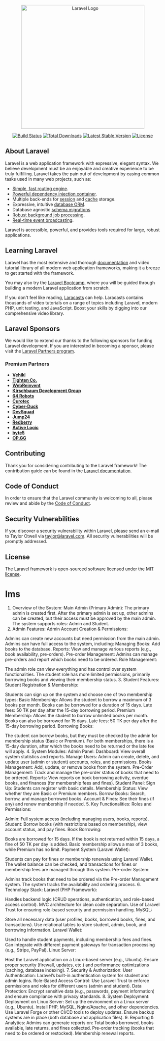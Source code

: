 <p align="center"><a href="https://laravel.com" target="_blank"><img src="https://raw.githubusercontent.com/laravel/art/master/logo-lockup/5%20SVG/2%20CMYK/1%20Full%20Color/laravel-logolockup-cmyk-red.svg" width="400" alt="Laravel Logo"></a></p>

<p align="center">
<a href="https://github.com/laravel/framework/actions"><img src="https://github.com/laravel/framework/workflows/tests/badge.svg" alt="Build Status"></a>
<a href="https://packagist.org/packages/laravel/framework"><img src="https://img.shields.io/packagist/dt/laravel/framework" alt="Total Downloads"></a>
<a href="https://packagist.org/packages/laravel/framework"><img src="https://img.shields.io/packagist/v/laravel/framework" alt="Latest Stable Version"></a>
<a href="https://packagist.org/packages/laravel/framework"><img src="https://img.shields.io/packagist/l/laravel/framework" alt="License"></a>
</p>

## About Laravel

Laravel is a web application framework with expressive, elegant syntax. We believe development must be an enjoyable and creative experience to be truly fulfilling. Laravel takes the pain out of development by easing common tasks used in many web projects, such as:

- [Simple, fast routing engine](https://laravel.com/docs/routing).
- [Powerful dependency injection container](https://laravel.com/docs/container).
- Multiple back-ends for [session](https://laravel.com/docs/session) and [cache](https://laravel.com/docs/cache) storage.
- Expressive, intuitive [database ORM](https://laravel.com/docs/eloquent).
- Database agnostic [schema migrations](https://laravel.com/docs/migrations).
- [Robust background job processing](https://laravel.com/docs/queues).
- [Real-time event broadcasting](https://laravel.com/docs/broadcasting).

Laravel is accessible, powerful, and provides tools required for large, robust applications.

## Learning Laravel

Laravel has the most extensive and thorough [documentation](https://laravel.com/docs) and video tutorial library of all modern web application frameworks, making it a breeze to get started with the framework.

You may also try the [Laravel Bootcamp](https://bootcamp.laravel.com), where you will be guided through building a modern Laravel application from scratch.

If you don't feel like reading, [Laracasts](https://laracasts.com) can help. Laracasts contains thousands of video tutorials on a range of topics including Laravel, modern PHP, unit testing, and JavaScript. Boost your skills by digging into our comprehensive video library.

## Laravel Sponsors

We would like to extend our thanks to the following sponsors for funding Laravel development. If you are interested in becoming a sponsor, please visit the [Laravel Partners program](https://partners.laravel.com).

### Premium Partners

- **[Vehikl](https://vehikl.com/)**
- **[Tighten Co.](https://tighten.co)**
- **[WebReinvent](https://webreinvent.com/)**
- **[Kirschbaum Development Group](https://kirschbaumdevelopment.com)**
- **[64 Robots](https://64robots.com)**
- **[Curotec](https://www.curotec.com/services/technologies/laravel/)**
- **[Cyber-Duck](https://cyber-duck.co.uk)**
- **[DevSquad](https://devsquad.com/hire-laravel-developers)**
- **[Jump24](https://jump24.co.uk)**
- **[Redberry](https://redberry.international/laravel/)**
- **[Active Logic](https://activelogic.com)**
- **[byte5](https://byte5.de)**
- **[OP.GG](https://op.gg)**

## Contributing

Thank you for considering contributing to the Laravel framework! The contribution guide can be found in the [Laravel documentation](https://laravel.com/docs/contributions).

## Code of Conduct

In order to ensure that the Laravel community is welcoming to all, please review and abide by the [Code of Conduct](https://laravel.com/docs/contributions#code-of-conduct).

## Security Vulnerabilities

If you discover a security vulnerability within Laravel, please send an e-mail to Taylor Otwell via [taylor@laravel.com](mailto:taylor@laravel.com). All security vulnerabilities will be promptly addressed.

## License

The Laravel framework is open-sourced software licensed under the [MIT license](https://opensource.org/licenses/MIT).
# lms
1. Overview of the System:
Main Admin (Primary Admin):
The primary admin is created first.
After the primary admin is set up, other admins can be created, but their access must be approved by the main admin.
The system supports roles: Admin and Student.
2. Admin Features:
Admin Account Creation & Permissions:

Admins can create new accounts but need permission from the main admin.
Admins can have full access to the system, including:
Managing Books: Add books to the database.
Reports: View and manage various reports (e.g., book availability, pre-orders).
Pre-order Management: Admins can manage pre-orders and report which books need to be ordered.
Role Management:

The admin role can view everything and has control over system functionalities.
The student role has more limited permissions, primarily borrowing books and viewing their membership status.
3. Student Features:
Student Registration & Membership:

Students can sign up on the system and choose one of two membership types:
Basic Membership:
Allows the student to borrow a maximum of 3 books per month.
Books can be borrowed for a duration of 15 days.
Late fees: 50 TK per day after the 15-day borrowing period.
Premium Membership:
Allows the student to borrow unlimited books per month.
Books can also be borrowed for 15 days.
Late fees: 50 TK per day after the 15-day borrowing period.
Borrowing Books:

The student can borrow books, but they must be checked by the admin for membership status (Basic or Premium).
For both memberships, there is a 15-day duration, after which the books need to be returned or the late fee will apply.
4. System Modules:
Admin Panel:
Dashboard: View overall system statistics and reports.
Manage Users: Admin can create, delete, and update user (admin or student) accounts, roles, and permissions.
Books Management: Add, update, or remove books from the system.
Pre-Order Management: Track and manage the pre-order status of books that need to be ordered.
Reports: View reports on book borrowing activity, overdue books, and finances (for membership fees and fines).
Student Panel:
Sign Up: Students can register with basic details.
Membership Status: View whether they are Basic or Premium members.
Borrow Books: Search, borrow, and manage borrowed books.
Account & Fines: See their fines (if any) and renew membership if needed.
5. Key Functionalities:
Roles and Permissions:

Admin: Full system access (including managing users, books, reports).
Student: Borrow books (with restrictions based on membership), view account status, and pay fines.
Book Borrowing:

Books are borrowed for 15 days.
If the book is not returned within 15 days, a fine of 50 TK per day is added.
Basic membership allows a max of 3 books, while Premium has no limit.
Payment System (Laravel Wallet):

Students can pay for fines or membership renewals using Laravel Wallet.
The wallet balance can be checked, and transactions for fines or membership fees are managed through this system.
Pre-order System:

Admins track books that need to be ordered via the Pre-order Management system.
The system tracks the availability and ordering process.
6. Technology Stack:
Laravel (PHP Framework):

Handles backend logic (CRUD operations, authentication, and role-based access control).
MVC architecture for clean code separation.
Use of Laravel Trust for ensuring role-based security and permission handling.
MySQL:

Store all necessary data (user profiles, books, borrowed books, fines, and transactions).
Use relational tables to store student, admin, book, and borrowing information.
Laravel Wallet:

Used to handle student payments, including membership fees and fines.
Can integrate with different payment gateways for transaction processing (e.g., Stripe, PayPal).
Linux Server:

Host the Laravel application on a Linux-based server (e.g., Ubuntu).
Ensure proper security (firewall, updates, etc.) and performance optimizations (caching, database indexing).
7. Security & Authorization:
User Authentication: Laravel’s built-in authentication system for student and admin logins.
Role-Based Access Control: Use Laravel Trust to enforce permissions and roles for different users (admin and student).
Data Protection: Encrypt sensitive data (e.g., passwords, payment information) and ensure compliance with privacy standards.
8. System Deployment:
Deployment on Linux Server:
Set up the environment on a Linux server (e.g., Ubuntu).
Install PHP, MySQL, Nginx/Apache, and other dependencies.
Use Laravel Forge or other CI/CD tools to deploy updates.
Ensure backup systems are in place (both database and application files).
9. Reporting & Analytics:
Admins can generate reports on:
Total books borrowed, books available, late returns, and fines collected.
Pre-order tracking (books that need to be ordered or restocked).
Membership renewal reports.
